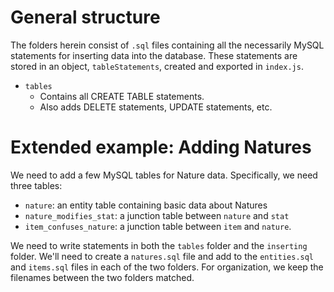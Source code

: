 # General structure

The folders herein consist of `.sql` files containing all the necessarily MySQL statements for inserting data into the database. These statements are stored in an object, `tableStatements`, created and exported in `index.js`.

- `tables`
  - Contains all CREATE TABLE statements.
  - Also adds DELETE statements, UPDATE statements, etc.

# Extended example: Adding Natures

We need to add a few MySQL tables for Nature data. Specifically, we need three tables:
  
- `nature`: an entity table containing basic data about Natures
- `nature_modifies_stat`: a junction table between `nature` and `stat`
- `item_confuses_nature`: a junction table between `item` and `nature`.

We need to write statements in both the `tables` folder and the `inserting` folder. We'll need to create a `natures.sql` file and add to the `entities.sql` and `items.sql` files in each of the two folders. For organization, we keep the filenames between the two folders matched.